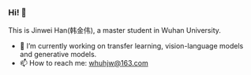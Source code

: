 ### Hi! 👋

This is Jinwei Han(韩金伟), a master student in Wuhan University.

- 🔭 I’m currently working on transfer learning, vision-language models and generative models.
- 📫 How to reach me: whuhjw@163.com

<!--
**LixDemon/LixDemon** is a ✨ _special_ ✨ repository because its `README.md` (this file) appears on your GitHub profile.

Here are some ideas to get you started:

- 🔭 I’m currently working on ...
- 🌱 I’m currently learning ...
- 👯 I’m looking to collaborate on ...
- 🤔 I’m looking for help with ...
- 💬 Ask me about ...
- 📫 How to reach me: ...
- 😄 Pronouns: ...
- ⚡ Fun fact: ...
-->
